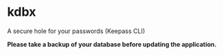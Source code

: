 # kdbx

A secure hole for your passwords (Keepass CLI)

**Please take a backup of your database before updating the application.**
